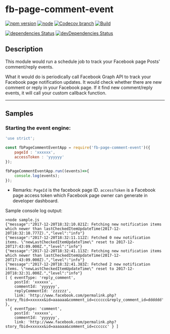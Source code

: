 # fb-page-comment-event

[![npm version](https://img.shields.io/npm/v/fb-page-comment-event.svg)](https://www.npmjs.com/package/fb-page-comment-event)
[![node](https://img.shields.io/node/v/fb-page-comment-event.svg)](https://www.npmjs.com/package/fb-page-comment-event)
[![Codecov branch](https://img.shields.io/codecov/c/github/airicyu/fb-page-comment-event/master.svg)](https://codecov.io/gh/airicyu/fb-page-comment-event)
[![Build](https://travis-ci.org/airicyu/fb-page-comment-event.svg?branch=master)](https://travis-ci.org/airicyu/fb-page-comment-event)

[![dependencies Status](https://david-dm.org/airicyu/fb-page-comment-event/status.svg)](https://david-dm.org/airicyu/fb-page-comment-event)
[![devDependencies Status](https://david-dm.org/airicyu/fb-page-comment-event/dev-status.svg)](https://david-dm.org/airicyu/fb-page-comment-event?type=dev)

## Description

This module would run a schedule job to track your Facebook page Posts' comment/reply events.

What it would do is periodically call Facebook Graph API to track your Facebook page notification updates. It would check whether there are new comment or reply in your Facebook page. If it find new comment/reply events, it will call your custom callback function.

------------------------

## Samples

### Starting the event engine:

```javascript
'use strict';

const fbPageCommentEventApp = require('fb-page-comment-event')({
    pageId : 'xxxxxx',
    accessToken : 'yyyyyy'
});

fbPageCommentEventApp.run((events)=>{
    console.log(events);
});
```

* Remarks: `PageId` is the facebook page ID. `accessToken` is a Facebook page access token which Facebook page owner can generate in developer dashboard.


Sample console log output:

```
>node sample.js
{"message":"2017-12-20T18:32:10.821Z: Fetching new notification items which newer than lastCheckedItemUpdateTime(2017-12-20T18:32:10.777Z).","level":"info"}
{"message":"2017-12-20T18:32:11.112Z: Fetched 0 new notification items. \"newLastCheckedItemUpdateTime\" reset to 2017-12-20T17:43:09.000Z.","level":"info"}
{"message":"2017-12-20T18:32:41.113Z: Fetching new notification items which newer than lastCheckedItemUpdateTime(2017-12-20T17:43:09.000Z).","level":"info"}
{"message":"2017-12-20T18:32:41.383Z: Fetched 2 new notification items. \"newLastCheckedItemUpdateTime\" reset to 2017-12-20T18:32:31.000Z.","level":"info"}
[ { eventType: 'reply_comment',
    postId: 'xxxxxx',
    commentId: 'yyyyyy',
    replyCommentId: 'zzzzzz',
    link: 'http://www.facebook.com/permalink.php?story_fbid=xxxxxx&id=aaaaaa&comment_id=cccccc&reply_comment_id=dddddd' },
  { eventType: 'comment',
    postId: 'xxxxxx',
    commentId: 'yyyyyy',
    link: 'http://www.facebook.com/permalink.php?story_fbid=xxxxxx&id=aaaaaa&comment_id=cccccc' } ]
```
